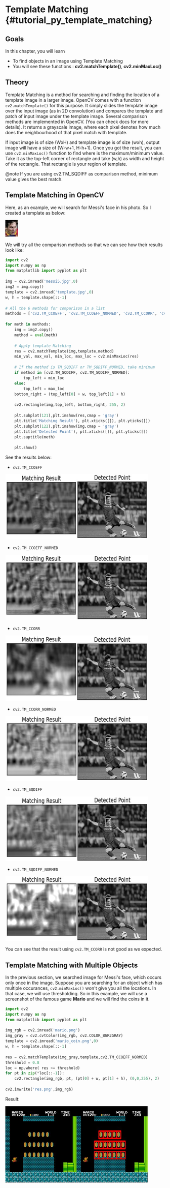 # Template Matching {#tutorial_py_template_matching}

## Goals

In this chapter, you will learn
-   To find objects in an image using Template Matching
-   You will see these functions : **cv2.matchTemplate()**, **cv2.minMaxLoc()**

## Theory


Template Matching is a method for searching and finding the location of a template image in a larger image. OpenCV comes with a function `cv2.matchTemplate()` for this purpose. It simply slides the template image over the input image (as in 2D convolution) and compares the template and patch of input image under the template image. Several comparison methods are implemented in OpenCV. (You can check docs for more details). It returns a grayscale image, where each pixel denotes how much does the neighbourhood of that pixel match with template.

If input image is of size (WxH) and template image is of size (wxh), output image will have a size of (W-w+1, H-h+1). Once you got the result, you can use `cv2.minMaxLoc()` function to find where is the maximum/minimum value. Take it as the top-left corner of rectangle and take (w,h) as width and height of the rectangle. That rectangle is your region of template.

@note If you are using cv2.TM_SQDIFF as comparison method, minimum value gives the best match.

## Template Matching in OpenCV

Here, as an example, we will search for Messi's face in his photo. So I created a template as below:

![image](images/messi_face.jpg)

We will try all the comparison methods so that we can see how their results look like:
```python
import cv2
import numpy as np
from matplotlib import pyplot as plt

img = cv2.imread('messi5.jpg',0)
img2 = img.copy()
template = cv2.imread('template.jpg',0)
w, h = template.shape[::-1]

# All the 6 methods for comparison in a list
methods = ['cv2.TM_CCOEFF', 'cv2.TM_CCOEFF_NORMED', 'cv2.TM_CCORR', 'cv2.TM_CCORR_NORMED', 'cv2.TM_SQDIFF', 'cv2.TM_SQDIFF_NORMED']

for meth in methods:
    img = img2.copy()
    method = eval(meth)
    
    # Apply template Matching
    res = cv2.matchTemplate(img,template,method)
    min_val, max_val, min_loc, max_loc = cv2.minMaxLoc(res)
    
    # If the method is TM_SQDIFF or TM_SQDIFF_NORMED, take minimum
    if method in [cv2.TM_SQDIFF, cv2.TM_SQDIFF_NORMED]:
        top_left = min_loc
    else:
        top_left = max_loc
    bottom_right = (top_left[0] + w, top_left[1] + h)
    
    cv2.rectangle(img,top_left, bottom_right, 255, 2)
    
    plt.subplot(121),plt.imshow(res,cmap = 'gray')
    plt.title('Matching Result'), plt.xticks([]), plt.yticks([])
    plt.subplot(122),plt.imshow(img,cmap = 'gray')
    plt.title('Detected Point'), plt.xticks([]), plt.yticks([])
    plt.suptitle(meth)
    
    plt.show()
```
See the results below:

- `cv2.TM_CCOEFF`

![image](images/template_ccoeff_1.jpg)

- `cv2.TM_CCOEFF_NORMED`

![image](images/template_ccoeffn_2.jpg)

- `cv2.TM_CCORR`

![image](images/template_ccorr_3.jpg)

- `cv2.TM_CCORR_NORMED`

![image](images/template_ccorrn_4.jpg)

- `cv2.TM_SQDIFF`

![image](images/template_sqdiff_5.jpg)

- `cv2.TM_SQDIFF_NORMED`

![image](images/template_sqdiffn_6.jpg)

You can see that the result using `cv2.TM_CCORR` is not good as we expected.

## Template Matching with Multiple Objects


In the previous section, we searched image for Messi's face, which occurs only once in the image. Suppose you are searching for an object which has multiple occurances, `cv2.minMaxLoc()` won't give you all the locations. In that case, we will use thresholding. So in this example, we will use a screenshot of the famous game **Mario** and we will find the coins in it.
```python
import cv2
import numpy as np
from matplotlib import pyplot as plt

img_rgb = cv2.imread('mario.png')
img_gray = cv2.cvtColor(img_rgb, cv2.COLOR_BGR2GRAY)
template = cv2.imread('mario_coin.png',0)
w, h = template.shape[::-1]

res = cv2.matchTemplate(img_gray,template,cv2.TM_CCOEFF_NORMED)
threshold = 0.8
loc = np.where( res >= threshold)
for pt in zip(*loc[::-1]):
    cv2.rectangle(img_rgb, pt, (pt[0] + w, pt[1] + h), (0,0,255), 2)

cv2.imwrite('res.png',img_rgb)
```
Result:

![image](images/res_mario.jpg)

